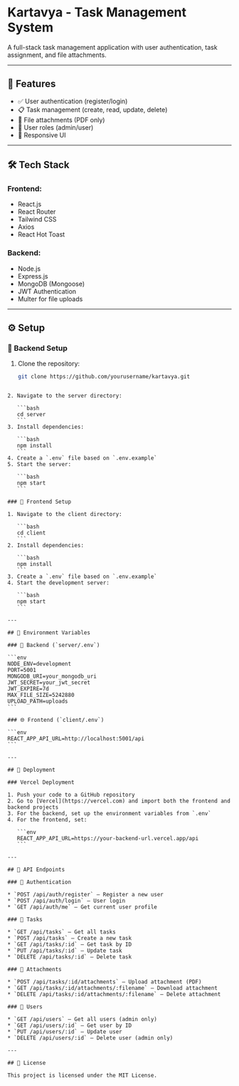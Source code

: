 # Kartavya - Task Management System

A full-stack task management application with user authentication, task assignment, and file attachments.

---

## 🚀 Features

- ✅ User authentication (register/login)
- 📋 Task management (create, read, update, delete)
- 📎 File attachments (PDF only)
- 👥 User roles (admin/user)
- 📱 Responsive UI

---

## 🛠️ Tech Stack

### Frontend:
- React.js
- React Router
- Tailwind CSS
- Axios
- React Hot Toast

### Backend:
- Node.js
- Express.js
- MongoDB (Mongoose)
- JWT Authentication
- Multer for file uploads

---

## ⚙️ Setup

### 🔧 Backend Setup

1. Clone the repository:
   ```bash
   git clone https://github.com/yourusername/kartavya.git
````

2. Navigate to the server directory:

   ```bash
   cd server
   ```
3. Install dependencies:

   ```bash
   npm install
   ```
4. Create a `.env` file based on `.env.example`
5. Start the server:

   ```bash
   npm start
   ```

### 🎨 Frontend Setup

1. Navigate to the client directory:

   ```bash
   cd client
   ```
2. Install dependencies:

   ```bash
   npm install
   ```
3. Create a `.env` file based on `.env.example`
4. Start the development server:

   ```bash
   npm start
   ```

---

## 🔐 Environment Variables

### 📁 Backend (`server/.env`)

```env
NODE_ENV=development
PORT=5001
MONGODB_URI=your_mongodb_uri
JWT_SECRET=your_jwt_secret
JWT_EXPIRE=7d
MAX_FILE_SIZE=5242880
UPLOAD_PATH=uploads
```

### 🌐 Frontend (`client/.env`)

```env
REACT_APP_API_URL=http://localhost:5001/api
```

---

## 🚀 Deployment

### Vercel Deployment

1. Push your code to a GitHub repository
2. Go to [Vercel](https://vercel.com) and import both the frontend and backend projects
3. For the backend, set up the environment variables from `.env`
4. For the frontend, set:

   ```env
   REACT_APP_API_URL=https://your-backend-url.vercel.app/api
   ```

---

## 📡 API Endpoints

### 🔑 Authentication

* `POST /api/auth/register` – Register a new user
* `POST /api/auth/login` – User login
* `GET /api/auth/me` – Get current user profile

### 📌 Tasks

* `GET /api/tasks` – Get all tasks
* `POST /api/tasks` – Create a new task
* `GET /api/tasks/:id` – Get task by ID
* `PUT /api/tasks/:id` – Update task
* `DELETE /api/tasks/:id` – Delete task

### 📎 Attachments

* `POST /api/tasks/:id/attachments` – Upload attachment (PDF)
* `GET /api/tasks/:id/attachments/:filename` – Download attachment
* `DELETE /api/tasks/:id/attachments/:filename` – Delete attachment

### 👤 Users

* `GET /api/users` – Get all users (admin only)
* `GET /api/users/:id` – Get user by ID
* `PUT /api/users/:id` – Update user
* `DELETE /api/users/:id` – Delete user (admin only)

---

## 📄 License

This project is licensed under the MIT License.


